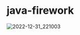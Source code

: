 # java-firework
![2022-12-31_221003](https://user-images.githubusercontent.com/58245926/210141242-a26c832b-d8c1-44fb-93a4-b807d4a276cc.png)
